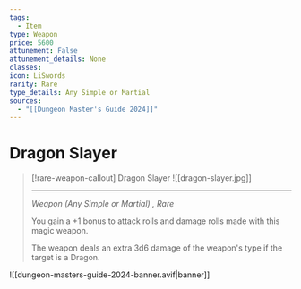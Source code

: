 ```yaml
---
tags:
  - Item
type: Weapon
price: 5600
attunement: False
attunement_details: None
classes:
icon: LiSwords
rarity: Rare
type_details: Any Simple or Martial
sources: 
  - "[[Dungeon Master's Guide 2024]]"
---
```

# Dragon Slayer
>[!rare-weapon-callout] Dragon Slayer
>![[dragon-slayer.jpg]]
>
>- - -
>_Weapon (Any Simple or Martial) , Rare_
>
>You gain a +1 bonus to attack rolls and damage rolls made with this magic weapon.
>
>The weapon deals an extra 3d6 damage of the weapon's type if the target is a Dragon.
>


![[dungeon-masters-guide-2024-banner.avif|banner]]